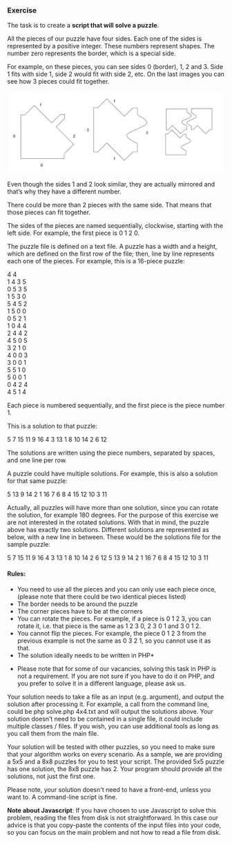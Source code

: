 ### Exercise

The task is to create a **script that will solve a puzzle**.

All the pieces of our puzzle have four sides. Each one of the sides is represented by a positive integer. These numbers represent shapes. The number zero represents the border, which is a special side.

For example, on these pieces, you can see sides 0 (border), 1, 2 and 3. Side 1 fits with side 1, side 2 would fit with side 2, etc. On the last images you can see how 3 pieces could fit together.

![](./sample-img.png)

Even though the sides 1 and 2 look similar, they are actually mirrored and that’s why they have a different number.

There could be more than 2 pieces with the same side. That means that those pieces can fit together.

The sides of the pieces are named sequentially, clockwise, starting with the left side. For example, the first piece is 0 1 2 0.

The puzzle file is defined on a text file. A puzzle has a width and a height, which are defined on the first row of the file; then, line by line represents each one of the pieces. For example, this is a 16-piece puzzle:

4 4  
1 4 3 5  
0 5 3 5  
1 5 3 0  
5 4 5 2  
1 5 0 0  
0 5 2 1  
1 0 4 4  
2 4 4 2  
4 5 0 5  
3 2 1 0  
4 0 0 3  
3 0 0 1  
5 5 1 0  
5 0 0 1  
0 4 2 4  
4 5 1 4  

Each piece is numbered sequentially, and the first piece is the piece number 1.

This is a solution to that puzzle:

5 7 15 11
9 16 4 3
13 1 8 10
14 2 6 12

The solutions are written using the piece numbers, separated by spaces, and one line per row.

A puzzle could have multiple solutions. For example, this is also a solution for that same puzzle:

5 13 9 14
2 1 16 7
6 8 4 15
12 10 3 11

Actually, all puzzles will have more than one solution, since you can rotate the solution, for example 180 degrees. For the purpose of this exercise we are not interested in the rotated solutions. With that in mind, the puzzle above has exactly two solutions. Different solutions are represented as below, with a new line in between. These would be the solutions file for the sample puzzle:

5 7 15 11
9 16 4 3
13 1 8 10
14 2 6 12
5 13 9 14
2 1 16 7
6 8 4 15
12 10 3 11

#### Rules:

- You need to use all the pieces and you can only use each piece once, (please note that there could be two identical pieces listed)
- The border needs to be around the puzzle
- The corner pieces have to be at the corners
- You can rotate the pieces. For example, if a piece is 0 1 2 3, you can rotate it, i.e. that piece is the same as 1 2 3 0, 2 3 0 1 and 3 0 1 2.
- You cannot flip the pieces. For example, the piece 0 1 2 3 from the previous example is not the same as 0 3 2 1, so you cannot use it as that.
- The solution ideally needs to be written in PHP*

* Please note that for some of our vacancies, solving this task in PHP is not a requirement. If you are not sure if you have to do it on PHP, and you prefer to solve it in a different language, please ask us.

Your solution needs to take a file as an input (e.g. argument), and output the solution after processing it. For example, a call from the command line, could be php solve.php 4x4.txt and will output the solutions above. Your solution doesn’t need to be contained in a single file, it could include multiple classes / files. If you wish, you can use additional tools as long as you call them from the main file.

Your solution will be tested with other puzzles, so you need to make sure that your algorithm works on every scenario. As a sample, we are providing a 5x5 and a 8x8 puzzles for you to test your script. The provided 5x5 puzzle has one solution, the 8x8 puzzle has 2. Your program should provide all the solutions, not just the first one.

Please note, your solution doesn't need to have a front-end, unless you want to. A command-line script is fine.

**Note about Javascript**: If you have chosen to use Javascript to solve this problem, reading the files from disk is not straightforward. In this case our advice is that you copy-paste the contents of the input files into your code, so you can focus on the main problem and not how to read a file from disk.
